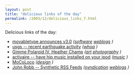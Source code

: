 ```yaml
---
layout: post
title: "delicious links of the day"
permalink: /2003/12/delicious_links_7.html
---
```


<p>Delicious links of the day:<br />
<ul><li><a href="http://www.movabletype.org/news/2003_12.shtml#000878">movabletype announces v3.0</a> <i>(<a href="http://del.icio.us/msippey/software">software</a> <a href="http://del.icio.us/msippey/weblogs">weblogs</a> )</i></li><li><a href="http://earthquake.usgs.gov/recenteqsUS/Quakes/quakes_big.html">usgs -- recent earthquake activity</a> <i>(<a href="http://del.icio.us/msippey/whoa">whoa</a> )</i></li><li><a href="http://hchamp.com/gp2003/index.html">Gimme Polaroid IV, Heather Champ</a> <i>(<a href="http://del.icio.us/msippey/art">art</a> <a href="http://del.icio.us/msippey/photography">photography</a> )</i></li><li><a href="http://activaire.com/">activaire -- have hip music installed on your ipod</a> <i>(<a href="http://del.icio.us/msippey/music">music</a> )</i></li><li><a href="http://mocoloco.com/">MoCoLoco</a> <i>(<a href="http://del.icio.us/msippey/design">design</a> )</i></li><li><a href="http://jrobb.mindplex.org/stories/2003/12/22/syntheticRssFeeds.html">John Robb -- Synthetic RSS Feeds</a> <i>(<a href="http://del.icio.us/msippey/syndication">syndication</a> <a href="http://del.icio.us/msippey/weblogs">weblogs</a> )</i></li></ul></p>


